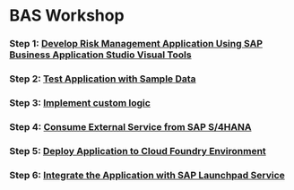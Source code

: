 # BAS Workshop

### Step 1: [Develop Risk Management Application Using SAP Business Application Studio Visual Tools](../documentation/develop/develop-application/)

### Step 2: [Test Application with Sample Data](../documentation/develop/test-application/)

### Step 3: [Implement custom logic](../documentation/develop/implement-custom-logic/)

### Step 4: [Consume External Service from SAP S/4HANA](../documentation/develop/consume-external-service)

### Step 5: [Deploy Application to Cloud Foundry Environment](../documentation/develop/deploy-application/)

### Step 6: [Integrate the Application with SAP Launchpad Service](../documentation/develop/integrate-with-launchpad/)
